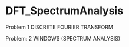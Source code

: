 DFT_SpectrumAnalysis
====================
Problem 1 
DISCRETE FOURIER TRANSFORM


Problem: 2
WINDOWS (SPECTRUM ANALYSIS) 
